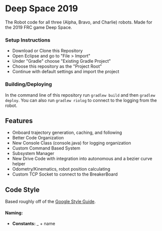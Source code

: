 # Deep Space 2019
The Robot code for all three (Alpha, Bravo, and Charlie) robots. Made for the 2019 FRC game Deep Space.

### Setup Instructions
- Download or Clone this Repository
- Open Eclipse and go to "File > Import"
- Under "Gradle" choose "Existing Gradle Project"
- Choose this repository as the "Project Root"
- Continue with default settings and import the project

### Building/Deploying
In the command line of this repository run `gradlew build` and then `gradlew deploy`.
You can also run `gradlew riolog` to connect to the logging from the robot.

## Features
- Onboard trajectory generation, caching, and following
- Better Code Organization
- New Console Class (console.java) for logging organization
- Custom Command Based System
- Subsystem Manager
- New Drive Code with integration into autonomous and a bezier curve helper
- Odometry/Kinematics, robot position calculating
- Custom TCP Socket to connect to the BreakerBoard

## Code Style
Based roughly off of the [Google Style Guide](http://google.github.io/styleguide/javaguide.html).

#### Naming:
- **Constants:** _ + name


